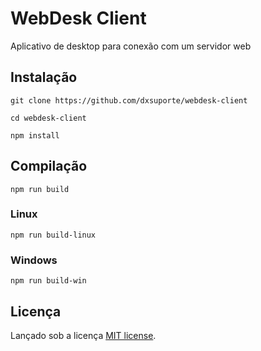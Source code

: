 # WebDesk Client

Aplicativo de desktop para conexão com um servidor web

## Instalação

```shell
git clone https://github.com/dxsuporte/webdesk-client
```

```shell
cd webdesk-client
```

```shell
npm install
```

## Compilação

```shell
npm run build
```

### Linux

```shell
npm run build-linux
```

### Windows

```shell
npm run build-win
```

## Licença

Lançado sob a licença [MIT license](LICENSE.md).

